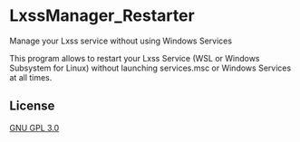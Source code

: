 # LxssManager_Restarter
Manage your Lxss service without using Windows Services


This program allows to restart your Lxss Service (WSL or Windows Subsystem for Linux) without launching services.msc or Windows Services at all times.

## License
[GNU GPL 3.0](https://github.com/Ziocash/LxssManager_Restarter/blob/master/LICENSE)
